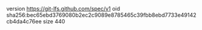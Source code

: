 version https://git-lfs.github.com/spec/v1
oid sha256:bec65ebd3769080b2ec2c9089e8785465c39fbb8ebd7733e49142cb4da4c76ee
size 440
